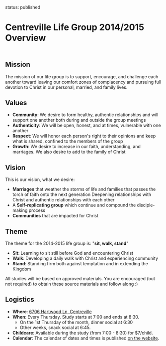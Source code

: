 status: published

Centreville Life Group 2014/2015 Overview
=========================================

<header markdown=1></header>

<article markdown=1>

Mission
-------

The mission of our life group is to support, encourage, and challenge each another toward leaving our comfort zones of complacency and pursuing full devotion to Christ in our personal, married, and family lives. 

Values
------

* **Community**: We desire to form healthy, authentic relationships and will support one another  both during and outside the group meetings
* **Authenticity**: We will be open, honest, and at times, vulnerable with one another
* **Respect**: We will honor each person's right to their opinions and keep what is shared, confined to the members of the group
* **Growth**: We desire to increase in our faith, understanding, and marriages. We also desire to add to the family of Christ

Vision
------

This is our vision, what we desire:

* **Marriages** that weather the storms of life and families that passes the torch of faith onto the next generation
Deepening relationships with Christ and authentic relationships with each other
* A **Self-replicating group** which continue and compound the disciple-making process
* **Communities** that are impacted for Christ

Theme
-----

The theme for the 2014-2015 life group is: "__sit, walk, stand__"

* **Sit**: Learning to sit still before God and encountering Christ
* **Walk**: Developing a daily walk with Christ and experiencing community
* **Stand**: Standing firm both against temptation and in extending the Kingdom

All studies will be based on approved materials. You are encouraged (but not required) to obtain these source materials and follow along :)

Logistics
---------

* **Where**: [6706 Hartwood Ln, Centreville](http://is.gd/2014location)
* **When**: Every Thursday. Study starts at 7:00 and ends at 8:30.
    * On the 1st Thursday of the month, dinner social at 6:30
    * Other weeks, snack social at 6:45.
* **Childcare**: Available during the study (from 7:00 - 8:30) for $7/child.
* **Calendar**: The calendar of dates and times is published [on the website](http://naud.us/2014-001_Schedule.html).

</article>

<footer markdown=1></footer>
